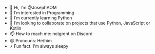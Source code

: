 - 👋 Hi, I’m @JosephAOM
- 👀 I’m interested in Programming
- 🌱 I’m currently learning Python
- 💞️ I’m looking to collaborate on projects that use Python, JavaScript or Kotlin
- 📫 How to reach me: notgrent on Discord
- 😄 Pronouns: He/him
- ⚡ Fun fact: I'm always sleepy

<!---
JosephAOM/JosephAOM is a ✨ special ✨ repository because its `README.md` (this file) appears on your GitHub profile.
You can click the Preview link to take a look at your changes.
--->
